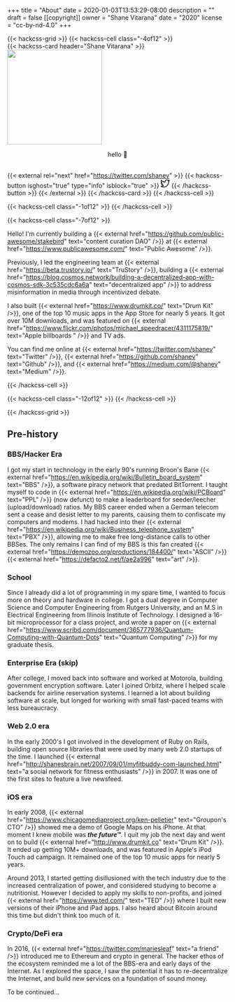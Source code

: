 +++
title = "About"
date = 2020-01-03T13:53:29-08:00
description = ""
draft = false
[[copyright]]
  owner = "Shane Vitarana"
  date = "2020"
  license = "cc-by-nd-4.0"
+++

{{< hackcss-grid >}}
  {{< hackcss-cell class="-4of12" >}}
  <br />
    {{< hackcss-card header="Shane Vitarana" >}}
      <img class="center" src="/shane1.jpg" width="216" height="216" />
      <p style="text-align: center;">hello 👋</p>
      <br />
      {{< external rel="next" href="https://twitter.com/shanev" >}}
        {{< hackcss-button isghost="true" type="info" isblock="true" >}}
            <svg viewBox="0 0 24 24" width="20" height="20" fill="none" stroke="currentcolor" stroke-linecap="round" stroke-linejoin="round" stroke-width="2">
    <path d="M24 4.557c-.883.392-1.832.656-2.828.775 1.017-.609 1.798-1.574 2.165-2.724-.951.564-2.005.974-3.127 1.195-.897-.957-2.178-1.555-3.594-1.555-3.179 0-5.515 2.966-4.797 6.045-4.091-.205-7.719-2.165-10.148-5.144-1.29 2.213-.669 5.108 1.523 6.574-.806-.026-1.566-.247-2.229-.616-.054 2.281 1.581 4.415 3.949 4.89-.693.188-1.452.232-2.224.084.626 1.956 2.444 3.379 4.6 3.419-2.07 1.623-4.678 2.348-7.29 2.04 2.179 1.397 4.768 2.212 7.548 2.212 9.142 0 14.307-7.721 13.995-14.646.962-.695 1.797-1.562 2.457-2.549z" />
  </svg>
        {{< /hackcss-button >}}
      {{< /external >}}
    {{< /hackcss-card >}}
  {{< /hackcss-cell >}}

  {{< hackcss-cell class="-1of12" >}}
  {{< /hackcss-cell >}}

  {{< hackcss-cell class="-7of12" >}}
    <p>
    Hello! I'm currently building a {{< external href="https://github.com/public-awesome/stakebird" text="content curation DAO" />}} at {{< external href="https://www.publicawesome.com/" text="Public Awesome" />}}.
    </p>
    <p>
    Previously, I led the engineering team at {{< external href="https://beta.trustory.io/" text="TruStory" />}}, building a {{< external href="https://blog.cosmos.network/building-a-decentralized-app-with-cosmos-sdk-3c535cdc6a6a" text="decentralized app" />}} to address misinformation in media through incentivized debate.
    </p>
    <p>
    I also built {{< external href="https://www.drumkit.co/" text="Drum Kit" />}}, one of the top 10 music apps in the App Store for nearly 5 years. It got over 10M downloads, and was featured on {{< external href="https://www.flickr.com/photos/michael_speedracer/4311175819/" text="Apple billboards " />}} and TV ads.
    </p>
    <p>
    You can find me online at {{< external href="https://twitter.com/shanev" text="Twitter" />}}, {{< external href="https://github.com/shanev" text="Github" />}}, and {{< external href="https://medium.com/@shanev" text="Medium" />}}.
    </p>
  {{< /hackcss-cell >}}

  {{< hackcss-cell class="-12of12" >}}
  {{< /hackcss-cell >}}

{{< /hackcss-grid >}}

<p></p>

<!--more-->

## Pre-history

### BBS/Hacker Era
I got my start in technology in the early 90's running Broon's Bane {{< external href="https://en.wikipedia.org/wiki/Bulletin_board_system" text="BBS" />}}, a software piracy network that predated BitTorrent. I taught myself to code in {{< external href="https://en.wikipedia.org/wiki/PCBoard" text="PPL" />}} (now defunct) to make a leaderboard for seeder/leecher (upload/download) ratios. My BBS career ended when a German telecom sent a cease and desist letter to my parents, causing them to confiscate my computers and modems. I had hacked into their {{< external href="https://en.wikipedia.org/wiki/Business_telephone_system" text="PBX" />}}, allowing me to make free long-distance calls to other BBSes. The only remains I can find of my BBS is this fan created {{< external href="https://demozoo.org/productions/184400/" text="ASCII" />}} {{< external href="https://defacto2.net/f/ae2a996" text="art" />}}.

### School
Since I already did a lot of programming in my spare time, I wanted to focus more on theory and hardware in college. I got a dual degree in Computer Science and Computer Engineering from Rutgers University, and an M.S in Electrical Engineering from Illinois Institute of Technology. I designed a 16-bit microprocessor for a class project, and wrote a paper on {{< external href="https://www.scribd.com/document/365777936/Quantum-Computing-with-Quantum-Dots" text="Quantum Computing" />}} for my graduate thesis.

### Enterprise Era (skip)
After college, I moved back into software and worked at Motorola, building government encryption software. Later I joined Orbitz, where I helped scale backends for airline reservation systems. I learned a lot about building software at scale, but longed for working with small fast-paced teams with less bureaucracy.

### Web 2.0 era
In the early 2000's I got involved in the development of Ruby on Rails, building open source libraries that were used by many web 2.0 startups of the time. I launched {{< external href="http://shanesbrain.net/2007/09/01/myfitbuddy-com-launched.html" text="a social network for fitness enthusiasts" />}} in 2007. It was one of the first sites to feature a live newsfeed.

### iOS era
In early 2008, {{< external href="https://www.chicagomediaproject.org/ken-pelletier" text="Groupon's CTO" />}} showed me a demo of Google Maps on his iPhone. At that moment I knew mobile was <strong><i>the future™</i></strong>. I quit my job the next day and went on to build {{< external href="http://www.drumkit.co" text="Drum Kit" />}}. It ended up getting 10M+ downloads, and was featured in Apple's iPod Touch ad campaign. It remained one of the top 10 music apps for nearly 5 years.

Around 2013, I started getting disillusioned with the tech industry due to the increased centralization of power, and considered studying to become a nutritionist. However I decided to apply my skills to non-profits, and joined {{< external href="https://www.ted.com/" text="TED" />}} where I built new versions of their iPhone and iPad apps. I also heard about Bitcoin around this time but didn't think too much of it.

### Crypto/DeFi era
In 2016, {{< external href="https://twitter.com/mariesleaf" text="a friend" />}} introduced me to Ethereum and crypto in general. The hacker ethos of the ecosystem reminded me a lot of the BBS-era and early days of the Internet. As I explored the space, I saw the potential it has to re-decentralize the Internet, and build new services on a foundation of sound money.

To be continued...
